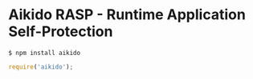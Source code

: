 # Aikido RASP - Runtime Application Self-Protection

```shell
$ npm install aikido
```

```js
require('aikido');
```
